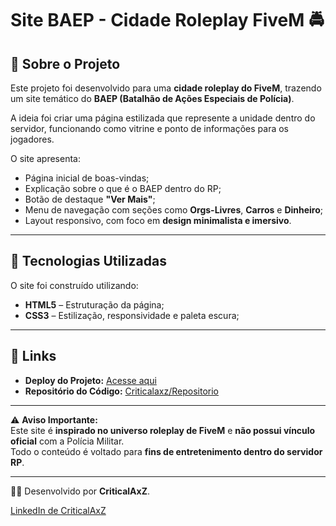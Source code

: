 # Site BAEP - Cidade Roleplay FiveM 🚔  

## 📖 Sobre o Projeto  

Este projeto foi desenvolvido para uma **cidade roleplay do FiveM**, trazendo um site temático do **BAEP (Batalhão de Ações Especiais de Polícia)**.  

A ideia foi criar uma página estilizada que represente a unidade dentro do servidor, funcionando como vitrine e ponto de informações para os jogadores.  

O site apresenta:  
- Página inicial de boas-vindas;  
- Explicação sobre o que é o BAEP dentro do RP;  
- Botão de destaque **"Ver Mais"**;  
- Menu de navegação com seções como **Orgs-Livres**, **Carros** e **Dinheiro**;  
- Layout responsivo, com foco em **design minimalista e imersivo**.  

-----

## 🚀 Tecnologias Utilizadas  

O site foi construído utilizando:  

- **HTML5** – Estruturação da página;  
- **CSS3** – Estilização, responsividade e paleta escura;  

-----

## 🔗 Links  

- **Deploy do Projeto:** [Acesse aqui](https://criticalaxz.github.io/ProjetoBaep)  
- **Repositório do Código:** [Criticalaxz/Repositorio](https://github.com/CriticalAxZ/ProjetoBaep)  

-----

⚠️ **Aviso Importante:**  
Este site é **inspirado no universo roleplay de FiveM** e **não possui vínculo oficial** com a Polícia Militar.  
Todo o conteúdo é voltado para **fins de entretenimento dentro do servidor RP**.  

-----

👨‍💻 Desenvolvido por **CriticalAxZ**.

[LinkedIn de CriticalAxZ](https://www.linkedin.com/in/pedro-leite-42a47033a)
